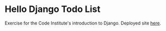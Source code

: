# Hello Django Todo List

Exercise for the Code Institute's introduction to Django.
Deployed site [here](https://fsf-hello-django-todo.herokuapp.com/).
